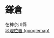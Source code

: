 # 鎌倉

在神奈川縣  
[地理位置 (googlemap)](https://www.google.com.tw/maps/place/%E6%97%A5%E6%9C%AC%E7%A5%9E%E5%A5%88%E5%B7%9D%E9%8E%8C%E5%80%89%E5%B8%82/@35.3339921,139.5057885,13z/data=!3m1!4b1!4m5!3m4!1s0x6018459b80ac5619:0x5700747a399f2502!8m2!3d35.3192254!4d139.5466868)
